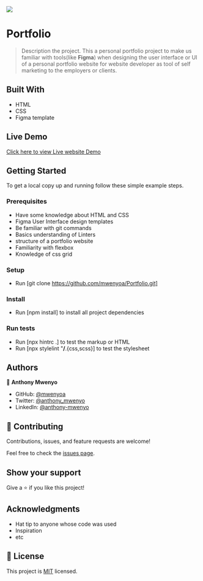 ![](https://img.shields.io/badge/Microverse-blueviolet)

# Portfolio
 

> Description the project.
This a personal  portfolio project to make us familiar with tools(like **Figma**) when designing the user interface or UI of a personal portfolio website for website developer as tool of self marketing to the employers or clients.

## Built With

- HTML
- CSS
- Figma template

## Live Demo

[Click here to view Live website Demo](https://mwenyoa.github.io/Portfolio/)

## Getting Started
To get a local copy up and running follow these simple example steps.

### Prerequisites
- Have some knowledge about HTML and CSS
- Figma User Interface design templates
- Be familiar with git commands
- Basics understanding of Linters
- structure of a portfolio website
- Familiarity with flexbox
- Knowledge of css grid
### Setup
- Run [git clone https://github.com/mwenyoa/Portfolio.git] 
### Install
- Run [npm install] to install all project dependencies

### Run tests
- Run [npx hintrc .] to test the markup or HTML
- Run [npx stylelint "**/**.{css,scss}] to test the stylesheet

## Authors

👤 **Anthony Mwenyo**

- GitHub: [@mwenyoa](https://github.com/mwenyoa)
- Twitter: [@anthony_mwenyo](https://twitter.com/anthony_mwenyo)
- LinkedIn: [@anthony-mwenyo](https://www.linkedin.com/in/anthony-mwenyo-710318131/)


## 🤝 Contributing

Contributions, issues, and feature requests are welcome!

Feel free to check the [issues page](../../issues/).

## Show your support

Give a ⭐️ if you like this project!

## Acknowledgments

- Hat tip to anyone whose code was used
- Inspiration
- etc

## 📝 License

This project is [MIT](./MIT.md) licensed.
